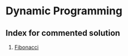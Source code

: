 # Dynamic Programming

## Index for commented solution
1. [Fibonacci](./CNU_week13_prob1_Fibonacci.cpp)
